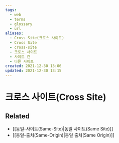 ```yaml
---
tags:
  - web
  - terms
  - glossary
  - url
aliases:
  - Cross Site(크로스 사이트)
  - Cross Site
  - cross-site
  - 크로스 사이트
  - 사이트 간
  - 다른 사이트
created: 2021-12-30 13:06
updated: 2021-12-30 13:15
---
```


# 크로스 사이트(Cross Site)

## Related

- [[동일-사이트(Same-Site)|동일 사이트(Same Site)]]
- [[동일-출처(Same-Origin)|동일 출처(Same Origin)]]

